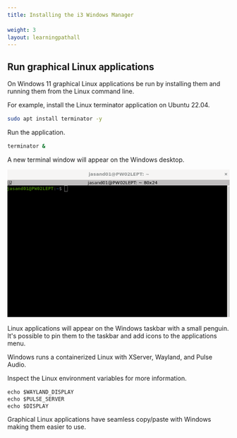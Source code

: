 ```yaml
---
title: Installing the i3 Windows Manager

weight: 3
layout: learningpathall
---
```


## Run graphical Linux applications

On Windows 11 graphical Linux applications be run by installing them and running them from the Linux command line.

For example, install the Linux terminator application on Ubuntu 22.04.

```bash
sudo apt install terminator -y
```

Run the application.

```bash
terminator &
```

A new terminal window will appear on the Windows desktop. 

![Running terminator #center](wsl-terminator.png)

Linux applications will appear on the Windows taskbar with a small penguin. It's possible to pin them to the taskbar and add icons to the applications menu.

Windows runs a containerized Linux with XServer, Wayland, and Pulse Audio. 

Inspect the Linux environment variables for more information.

```console
echo $WAYLAND_DISPLAY
echo $PULSE_SERVER
echo $DISPLAY
```
Graphical Linux applications have seamless copy/paste with Windows making them easier to use.
